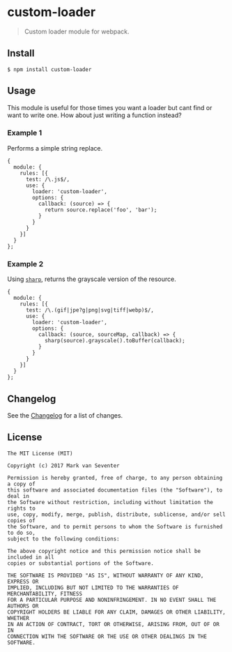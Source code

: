 # custom-loader
> Custom loader module for webpack.

## Install
`$ npm install custom-loader`

## Usage
This module is useful for those times you want a loader but cant find or want to write one. How about just writing a function instead?

### Example 1
Performs a simple string replace.

```
{
  module: {
    rules: [{
      test: /\.js$/,
      use: {
        loader: 'custom-loader',
        options: {
          callback: (source) => {
            return source.replace('foo', 'bar');
          }
        }
      }
    }]
  }
};
```

### Example 2
Using [`sharp`](https://www.npmjs.com/package/sharp), returns the grayscale version of the resource.

```
{
  module: {
    rules: [{
      test: /\.(gif|jpe?g|png|svg|tiff|webp)$/,
      use: {
        loader: 'custom-loader',
        options: {
          callback: (source, sourceMap, callback) => {
            sharp(source).grayscale().toBuffer(callback);
          }
        }
      }
    }]
  }
};
```

## Changelog
See the [Changelog](./CHANGELOG.md) for a list of changes.

## License
    The MIT License (MIT)

    Copyright (c) 2017 Mark van Seventer

    Permission is hereby granted, free of charge, to any person obtaining a copy of
    this software and associated documentation files (the "Software"), to deal in
    the Software without restriction, including without limitation the rights to
    use, copy, modify, merge, publish, distribute, sublicense, and/or sell copies of
    the Software, and to permit persons to whom the Software is furnished to do so,
    subject to the following conditions:

    The above copyright notice and this permission notice shall be included in all
    copies or substantial portions of the Software.

    THE SOFTWARE IS PROVIDED "AS IS", WITHOUT WARRANTY OF ANY KIND, EXPRESS OR
    IMPLIED, INCLUDING BUT NOT LIMITED TO THE WARRANTIES OF MERCHANTABILITY, FITNESS
    FOR A PARTICULAR PURPOSE AND NONINFRINGEMENT. IN NO EVENT SHALL THE AUTHORS OR
    COPYRIGHT HOLDERS BE LIABLE FOR ANY CLAIM, DAMAGES OR OTHER LIABILITY, WHETHER
    IN AN ACTION OF CONTRACT, TORT OR OTHERWISE, ARISING FROM, OUT OF OR IN
    CONNECTION WITH THE SOFTWARE OR THE USE OR OTHER DEALINGS IN THE SOFTWARE.
